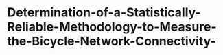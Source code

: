 # Determination-of-a-Statistically-Reliable-Methodology-to-Measure-the-Bicycle-Network-Connectivity-